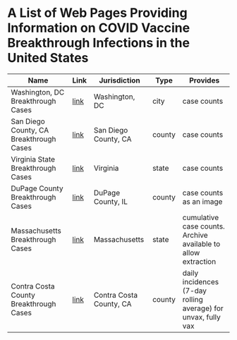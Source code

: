 # A List of Web Pages Providing Information on COVID Vaccine Breakthrough Infections in the United States


|   Name    | Link | Jurisdiction | Type |  Provides |
| ----------- | ----------- |----------- | ----------- | ----------- |
|   Washington, DC Breakthrough Cases  |  [link](https://coronavirus.dc.gov/data/vaccination)|  Washington, DC          | city |  case counts|
| San Diego County, CA Breakthrough Cases | [link](https://www.sandiegocounty.gov/content/dam/sdc/hhsa/programs/phs/Epidemiology/COVID-19%20Case%20Summary%20by%20Vaccination%20Status.pdf) | San Diego County, CA | county |  case counts |
| Virginia State Breakthrough Cases | [link](https://www.vdh.virginia.gov/coronavirus/covid-19-data-insights/covid-19-cases-by-vaccination-status/)| Virginia  | state | case counts
|   DuPage County Breakthrough Cases  |  [link](https://www.dupagehealth.org/610/DuPage-County-COVID-19-Dashboard)        |  DuPage County, IL         | county |  case counts as an image|
|   Massachusetts Breakthrough Cases  |  [link](https://www.mass.gov/info-details/massachusetts-covid-19-vaccination-data-and-updates#daily-covid-19-vaccine-report-)        |  Massachusetts         | state |  cumulative case counts. Archive available to allow extraction|
|   Contra Costa County Breakthrough Cases  |  [link](https://www.coronavirus.cchealth.org/vaccine-dashboard)        |  Contra Costa County, CA         | county |   daily incidences (7-day rolling average) for unvax, fully vax|


